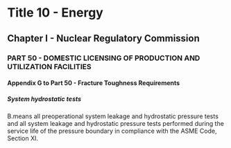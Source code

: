 
# Title 10 - Energy
## Chapter I - Nuclear Regulatory Commission
### PART 50 - DOMESTIC LICENSING OF PRODUCTION AND UTILIZATION FACILITIES
#### Appendix G to Part 50 - Fracture Toughness Requirements
##### System hydrostatic tests

B.means all preoperational system leakage and hydrostatic pressure tests and all system leakage and hydrostatic pressure tests performed during the service life of the pressure boundary in compliance with the ASME Code, Section XI.
